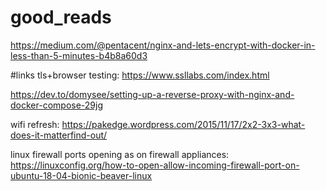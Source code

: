 # good_reads


https://medium.com/@pentacent/nginx-and-lets-encrypt-with-docker-in-less-than-5-minutes-b4b8a60d3



#links
tls+browser testing:   https://www.ssllabs.com/index.html


https://dev.to/domysee/setting-up-a-reverse-proxy-with-nginx-and-docker-compose-29jg

wifi refresh:  https://pakedge.wordpress.com/2015/11/17/2x2-3x3-what-does-it-matterfind-out/

linux firewall ports opening as on firewall appliances: https://linuxconfig.org/how-to-open-allow-incoming-firewall-port-on-ubuntu-18-04-bionic-beaver-linux
